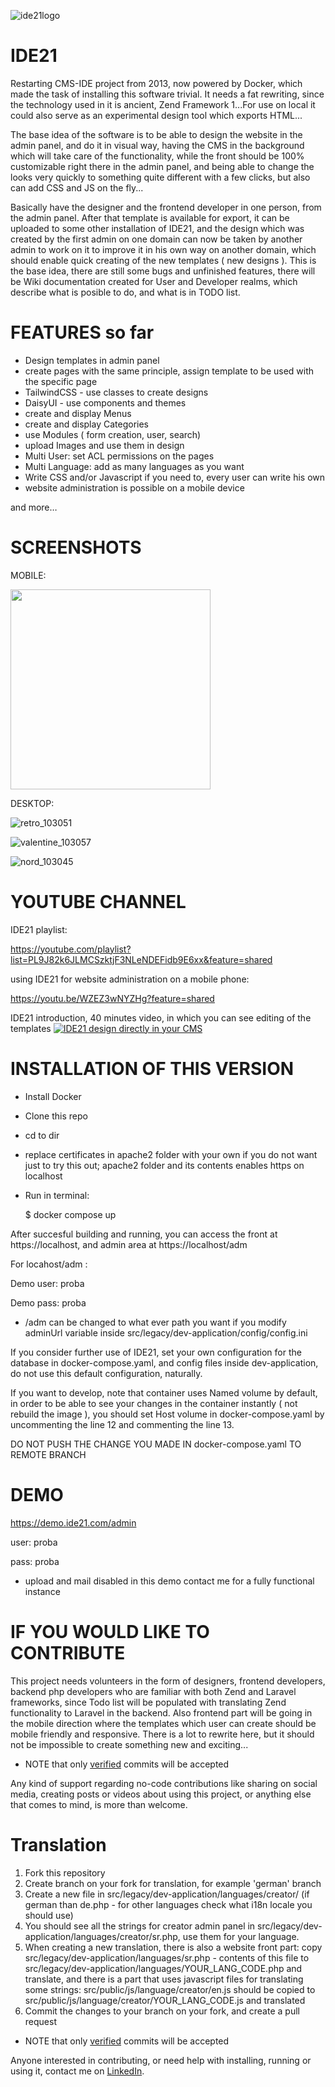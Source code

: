 ![ide21logo](https://github.com/nebojsatomic/IDE21/assets/1038256/aaddf2a1-f4e9-435d-864e-68963a132859)

# IDE21
Restarting CMS-IDE project from 2013, now powered by Docker, which made the task of installing this software trivial. It needs a fat rewriting, since the technology used in it is ancient, Zend Framework 1...For use on local it could also serve as an experimental design tool which exports HTML...

The base idea of the software is to be able to design the website in the admin panel, and do it in visual way, having the CMS in the background which will take care of the functionality, while the front should be 100% customizable right there in the admin panel, and being able to change the looks very quickly to something quite different with a few clicks, but also can add CSS and JS on the fly...

Basically have the designer and the frontend developer in one person, from the admin panel.
After that template is available for export, it can be uploaded to some other installation of IDE21, and the design which was created by the first admin on one domain can now be taken by another admin to work on it to improve it in his own way on another domain, which should enable quick creating of the new templates ( new designs ).
This is the base idea, there are still some bugs and unfinished features, there will be Wiki documentation created for User and Developer realms, which describe what is posible to do, and what is in TODO list.

# FEATURES so far
- Design templates in admin panel
- create pages with the same principle, assign template to be used with the specific page
- TailwindCSS - use classes to create designs
- DaisyUI - use components and themes
- create and display Menus
- create and display Categories
- use Modules ( form creation, user, search)
- upload Images and use them in design
- Multi User: set ACL permissions on the pages
- Multi Language: add as many languages as you want
- Write CSS and/or Javascript if you need to, every user can write his own
- website administration is possible on a mobile device

and more…


# SCREENSHOTS
MOBILE:

<img src="https://github.com/user-attachments/assets/9bdc8f6f-90b0-47d4-bf5c-58a64f0d601f" width="320" />

DESKTOP:

![retro_103051](https://github.com/user-attachments/assets/1b3a2bc9-fdff-4fb6-b3d3-18db868df3fc)

![valentine_103057](https://github.com/user-attachments/assets/a81e4216-0bf3-40b4-bd9e-dcc83edc4078)

![nord_103045](https://github.com/user-attachments/assets/ffa7229c-232e-4255-a1e6-20119ee13af6)

# YOUTUBE CHANNEL

IDE21 playlist:

https://youtube.com/playlist?list=PL9J82k6JLMCSzktjF3NLeNDEFidb9E6xx&feature=shared


using IDE21 for website administration on a mobile phone:

https://youtu.be/WZEZ3wNYZHg?feature=shared

IDE21 introduction, 40 minutes video, in which you can see editing of the templates
[![IDE21 design directly in your CMS](https://img.youtube.com/vi/FX7hTeB0nc4/0.jpg)](https://www.youtube.com/watch?v=FX7hTeB0nc4)


# INSTALLATION OF THIS VERSION

- Install Docker
- Clone this repo
- cd to dir
- replace certificates in apache2 folder with your own if you do not want just to try this out; apache2 folder and its contents enables https on localhost
- Run in terminal:

  $ docker compose up

After succesful building and running, you can access the front at https://localhost, and admin area at https://localhost/adm


For locahost/adm :

Demo user:  proba

Demo pass:  proba

*  /adm can be changed to what ever path you want if you modify adminUrl variable inside src/legacy/dev-application/config/config.ini

If you consider further use of IDE21, set your own configuration for the database in docker-compose.yaml, and config files inside dev-application, do not use this default configuration, naturally.

If you want to develop, note that container uses Named volume by default, in order to be able to see your changes in the container instantly ( not rebuild the image ), you should set Host volume in docker-compose.yaml by uncommenting the line 12 and commenting the line 13.

DO NOT PUSH THE CHANGE YOU MADE IN docker-compose.yaml TO REMOTE BRANCH

# DEMO

https://demo.ide21.com/admin

user: proba

pass: proba

*  upload and mail disabled in this demo
contact me for a fully functional instance


# IF YOU WOULD LIKE TO CONTRIBUTE
This project needs volunteers in the form of designers, frontend developers, backend php developers who are familiar with both Zend and Laravel frameworks, since Todo list will be populated with translating Zend functionality to Laravel in the backend. Also frontend part will be going in the mobile direction where the templates which user can create should be mobile friendly and responsive.
There is a lot to rewrite here, but it should not be impossible to create something new and exciting...

* NOTE that only [verified](https://docs.github.com/en/authentication/managing-commit-signature-verification) commits will be accepted

Any kind of support regarding no-code contributions like sharing on social media, creating posts or videos about using this project, or anything else that comes to mind, is more than welcome.

# Translation

1. Fork this repository
2. Create branch on your fork for translation, for example 'german' branch
3. Create a new file in src/legacy/dev-application/languages/creator/  (if german than de.php - for other languages check what i18n locale you should use)
4. You should see all the strings for creator admin panel in src/legacy/dev-application/languages/creator/sr.php, use them for your language.
5. When creating a new translation, there is also a website front part: copy src/legacy/dev-application/languages/sr.php - contents of this file to src/legacy/dev-application/languages/YOUR_LANG_CODE.php and translate, and there is a  part that uses javascript files for translating some strings: src/public/js/language/creator/en.js should be copied to src/public/js/language/creator/YOUR_LANG_CODE.js and translated
6.  Commit the changes to your branch on your fork, and create a pull request

* NOTE that only [verified](https://docs.github.com/en/authentication/managing-commit-signature-verification) commits will be accepted

Anyone interested in contributing, or need help with installing, running or using it, contact me on [LinkedIn](https://www.linkedin.com/in/nebojsatomic/).
